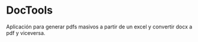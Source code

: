 # DocTools
Aplicación para generar pdfs masivos a partir de un excel y convertir docx a pdf y viceversa.
